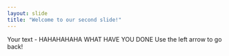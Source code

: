 ```yaml
---
layout: slide
title: "Welcome to our second slide!"
---
```

Your text - HAHAHAHAHA WHAT HAVE YOU DONE
Use the left arrow to go back!
